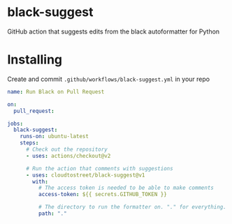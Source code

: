 # black-suggest

GitHub action that suggests edits from the black autoformatter for Python

# Installing

Create and commit `.github/workflows/black-suggest.yml` in your repo

```yml
name: Run Black on Pull Request

on:
  pull_request:

jobs:
  black-suggest:
    runs-on: ubuntu-latest
    steps:
      # Check out the repository
      - uses: actions/checkout@v2

      # Run the action that comments with suggestions
      - uses: cloudtostreet/black-suggest@v1
        with:
          # The access token is needed to be able to make comments
          access-token: ${{ secrets.GITHUB_TOKEN }}

          # The directory to run the formatter on. "." for everything.
          path: "."
```
